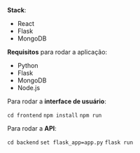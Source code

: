 **Stack**:
* React
* Flask
* MongoDB

**Requisitos** para rodar a aplicação:
* Python
* Flask
* MongoDB
* Node.js

Para rodar a **interface de usuário**: 

```cd frontend```
```npm install```
```npm run```

Para rodar a **API**:

```cd backend```
```set flask_app=app.py```
```flask run```
